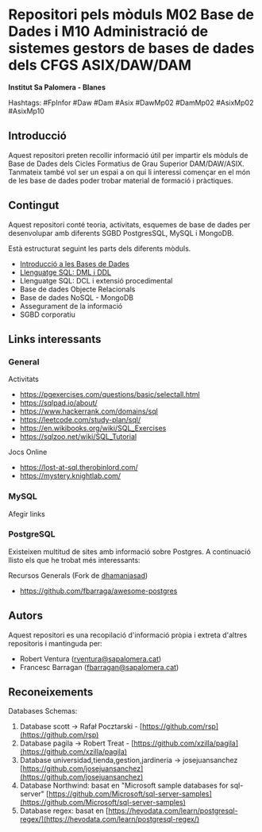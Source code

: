 # Repositori pels mòduls M02 Base de Dades i M10 Administració de sistemes gestors de bases de dades dels CFGS ASIX/DAW/DAM

**Institut Sa Palomera - Blanes**

Hashtags: #FpInfor #Daw #Dam #Asix #DawMp02 #DamMp02 #AsixMp02 #AsixMp10

## Introducció

Aquest repositori preten recollir informació útil per impartir els mòduls de Base de Dades dels Cicles Formatius de Grau Superior DAM/DAW/ASIX. Tanmateix també vol ser un espai a on qui li interessi començar en el món de les base de dades poder trobar material de formació i pràctiques.

## Contingut

Aquest repositori conté teoria, activitats, esquemes de base de dades per desenvolupar amb diferents SGBD PostgresSQL, MySQL i MongoDB.

Està estructurat seguint les parts dels diferents mòduls.

* [Introducció a les Bases de Dades](<0 - Introducció a les Bases de Dades/README.md>)
* [Llenguatge SQL: DML i DDL](<1 - Llenguatge SQL DML i DDL/README.md>)
* Llenguatge SQL: DCL i extensió procedimental
* Base de dades Objecte Relacionals
* Base de dades NoSQL - MongoDB
* Assegurament de la informació
* SGBD corporatiu

## Links interessants

### General
  
Activitats

* <https://pgexercises.com/questions/basic/selectall.html>
* <https://sqlpad.io/about/>
* <https://www.hackerrank.com/domains/sql>
* <https://leetcode.com/study-plan/sql/>
* <https://en.wikibooks.org/wiki/SQL_Exercises>
* <https://sqlzoo.net/wiki/SQL_Tutorial>

Jocs Online

* <https://lost-at-sql.therobinlord.com/>
* <https://mystery.knightlab.com/>

### MySQL

Afegir links

### PostgreSQL

Existeixen multitud de sites amb informació sobre Postgres. A continuació llisto els que he trobat més interessants:

  Recursos Generals (Fork de [dhamaniasad](https://github.com/dhamaniasad/awesome-postgres))

* <https://github.com/fbarraga/awesome-postgres>

## Autors

Aquest repositori es una recopilació d'informació pròpia i extreta d'altres repositoris i mantinguda per:

* Robert Ventura (<rventura@sapalomera.cat>)
* Francesc Barragan (<fbarragan@sapalomera.cat>)

## Reconeixements

Databases Schemas:

1. Database scott  -> Rafał Pocztarski - [https://github.com/rsp](https://github.com/rsp)
2. Database pagila -> Robert Treat - [https://github.com/xzilla/pagila](https://github.com/xzilla/pagila)
3. Database universidad,tienda,gestion,jardineria -> josejuansanchez [https://github.com/josejuansanchez](https://github.com/josejuansanchez)
4. Database Northwind: basat en "Microsoft sample databases for sql-server" [https://github.com/Microsoft/sql-server-samples](https://github.com/Microsoft/sql-server-samples)
5. Database regex: basat en [https://hevodata.com/learn/postgresql-regex/](https://hevodata.com/learn/postgresql-regex/)

